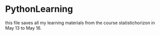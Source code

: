 # PythonLearning
this file saves all my learning materials from the course statistichorizon in May 13 to May 16.
